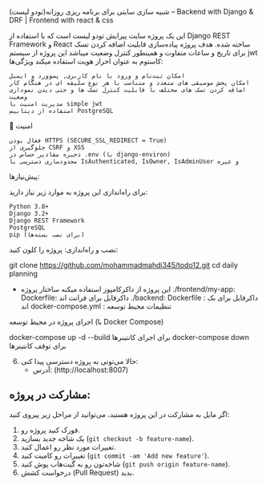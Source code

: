 شبیه سازی سایتی برای برنامه ریزی روزانه(تودو لیست) – Backend with Django & DRF | Frontend with react  & css 

این یک پروژه سایت پیرایش تودو لیست است که با استفاده از Django REST Framework و React ساخته شده. هدف پروژه پیاده‌سازی قابلیت اضافه کردن تسک برای تاریخ و ساعات متفاوت و همینطور کنترل وضعیت میباشد این پروژه از سیستم jwt کاستوم به عنوان احراز هویت استفاده میکند
ویژگی‌ها:

    امکان ثبت‌نام و ورود با نام کاربری, پسوورد و ایمیل
    امکان پخش موسیقی های متعدد و متناسب با هر نوع سلیقه ای در هنگام کار
    اضاقه کردن تسک های مختلف با قابلیت کنترل تسک ها و حتی دیدن نموداری وضعیت 
    مدیریت امنیت با simple jwt
    استفاده از دیتابیس PostgreSQL

🔐 امنیت

    فعال بودن HTTPS (SECURE_SSL_REDIRECT = True)
    جلوگیری از CSRF و XSS
    ذخیره مقادیر حساس در .env (با django-environ)
    محدودسازی دسترسی با IsAuthenticated, IsOwner, IsAdminUser و غیره

پیش‌نیازها:

برای راه‌اندازی این پروژه به موارد زیر نیاز دارید:

    Python 3.8+
    Django 3.2+
    Django REST Framework
    PostgreSQL
    pip (برای نصب بسته‌ها)

نصب و راه‌اندازی:
پروژه را کلون کنید:

git clone https://github.com/mohammadmahdi345/todo12.git
cd daily planning

- این پروژه از داکرکامپوز استفاده میکنه
ساختار پروژه
  ./frontend/my-app: Dockerfile: داکرفایل برای فرانت اند
  ./backend: Dockerfile :  داکرفایل برای بک اند
    docker-compose.yml : تنظیمات محیط توسعه
  

اجرای پروژه در محیط توسعه (با Docker Compose)

docker-compose up -d --build برای اجرای کانتینرها
docker-compose down برای توقف کانتینرها





6. حالا می‌تونی به پروژه دسترسی پیدا کنی:
    - آدرس: (http://localhost:8007)


## مشارکت در پروژه:

اگر مایل به مشارکت در این پروژه هستید، می‌توانید از مراحل زیر پیروی کنید:

1. فورک کنید پروژه رو.
2. یک شاخه جدید بسازید (`git checkout -b feature-name`).
3. تغییرات مورد نظر رو اعمال کنید.
4. تغییرات رو کامیت کنید (`git commit -am 'Add new feature'`).
5. شاخه‌تون رو به گیت‌هاب پوش کنید (`git push origin feature-name`).
6. درخواست کشش (Pull Request) بدید.
